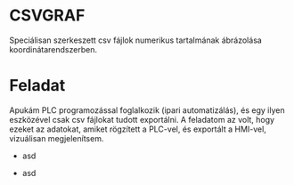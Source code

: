 # CSVGRAF
Speciálisan szerkeszett csv fájlok numerikus tartalmának ábrázolása koordinátarendszerben.
# Feladat
Apukám PLC programozással foglalkozik (ipari automatizálás), és egy ilyen eszközével csak csv fájlokat tudott exportálni. A feladatom az volt, hogy ezeket az adatokat, amiket rögzített a PLC-vel, és exportált a HMI-vel, vizuálisan megjelenítsem.

+ asd
- asd
